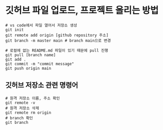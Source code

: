 # 깃허브 파일 업로드, 프로젝트 올리는 방법
```
# vs code에서 파일 열어서 저장소 생성
git init
git remote add origin [github repository 주소]
git branch -m master main # branch main으로 변경

# 로컬에 없는 README.md 파일이 있기 때문에 pull 진행
git pull [branch name]
git add .
git commit -m "commit message"
git push origin main
```

## 깃허브 저장소 관련 명령어
```
# 원격 저장소 이름, 주소 확인
git remote -v
# 원격 저장소 삭제
git remote rm origin
# branch 확인
git branch
```